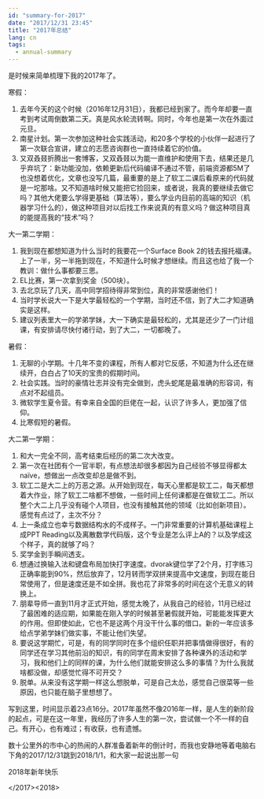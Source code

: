 ```yaml
---
id: "summary-for-2017"
date: "2017/12/31 23:45"
title: "2017年总结"
lang: cn
tags:
  - annual-summary
---
```


是时候来简单梳理下我的2017年了。

寒假：

1. 去年今天的这个时候（2016年12月31日），我都已经到家了。而今年却要一直考到考试周倒数第二天。真是风水轮流转啊。同时，今年也是第一次在外面过元旦。
2. 南星计划。第一次参加这种社会实践活动，和20多个学校的小伙伴一起进行了第一次联合宣讲，建立的志愿咨询群也一直持续着它的价值。
3. 又双叒叕折腾出一套博客，又双叒叕以为能一直维护和使用下去，结果还是几乎弃坑了：新功能没加，依赖更新后代码编译不通过不管，前端资源都5M了也没想着优化，文章也没写几篇，最重要的是上了软工二课后看原来的代码就是一坨那啥。又不知道啥时候又能把它捡回来，或者说，我真的要继续去做它吗？其他大佬要么学得更基础（算法等），要么学业内目前的高端的知识（机器学习什么的），做这种项目对以后找工作来说真的有意义吗？做这种项目真的能提高我的“技术”吗？



大一第二学期：

1. 我到现在都想知道为什么当时的我要花一个Surface Book 2的钱去报托福课。上了一半，另一半拖到现在，不知道什么时候才想继续。而且这也给了我一个教训：做什么事都要三思。
2. EL比赛，第一次拿到奖金（500块）。
3. 去北京玩了几天，高中同学招待得非常到位，真的非常感谢他们！
4. 当时学长说大一下是大学最轻松的一个学期，当时还不信，到了大二才知道确实是这样。
5. 建议列表里大一的学弟学妹，大一下确实是最轻松的，尤其是还少了一门计组课，有安排请尽快付诸行动，到了大二，一切都晚了。



暑假：

1. 无聊的小学期。十几年不变的课程，所有人都对它反感，不知道为什么还在继续开，白白占了10天的宝贵的假期时间。
2. 社会实践。当时的豪情壮志并没有完全做到，虎头蛇尾是最准确的形容词，有点对不起组员。
3. 微软学生夏令营。有幸来自全国的巨佬在一起，认识了许多人，更加强了信仰。
4. 比寒假短的暑假。

大二第一学期：

1. 和大一完全不同，高考结束后经历的第二次大改变。
2. 第一次在社团有个一官半职，有点想法却很多都因为自己经验不够显得都太naïve，想做出一点改变却总是做不到。
3. 软工二是大二上的万恶之源。从开始到现在，每天心里都是软工二，每天都想着大作业，除了软工二啥都不想做，一些时间上任何课都是在做软工二。所以整个大二上几乎没有碰个人项目，也没有接触其他的领域（比如创新项目）。感觉有点过了，主次不分？
4. 上一条成立也幸亏数据结构水的不成样子。一门非常重要的计算机基础课程上成PPT Reading以及离散数学代码版，这个专业是怎么评上A的？以及学成这个样子，真的就够了吗？
5. 奖学金到手瞬间透支。
6. 想通过换输入法和键盘布局加快打字速度。dvorak键位学了2个月，打字练习正确率能到90%，然后放弃了，12月转而学双拼来提高中文速度，到现在能日常使用了，但是速度还是不如全拼。我也花了非常多的时间在这个无意义的转换上。
7. 朋辈导师一直到11月才正式开始，感觉太晚了，从我自己的经验，11月已经过了最困难的适应期，如果能在刚入学的时候甚至暑假就开始，可能能发挥更大的作用。但即使如此，它也不是这两个月没干什么事的借口。新的一年应该多给点学弟学妹们做实事，不能让他们失望。
8. 要说这学期忙，可是，有的同学同时在多个组织任职并把事情做得很好，有的同学还在学习其他前沿的知识，有的同学在周末安排了各种课外的活动和学习，我和他们上的同样的课，为什么他们就能安排这么多的事情？为什么我就啥都没做，却感觉忙得不可开交？
9. 脱单。从来没有这学期一样这么想脱单，可是自己太怂，感觉自己很菜等一些原因，也只能在脑子里想想了。



写到这里，时间显示着23点16分。2017年虽然不像2016年一样，是人生的新阶段的起点，可是在这一年里，我经历了许多人生的第一次，尝试做一个不一样的自己。有开心，也有难过；有收获，也有遗憾。

数十公里外的市中心的热闹的人群准备着新年的倒计时，而我也安静地等着电脑右下角的2017/12/31跳到2018/1/1，和大家一起说出那一句

2018年新年快乐


<\/2017><2018>
